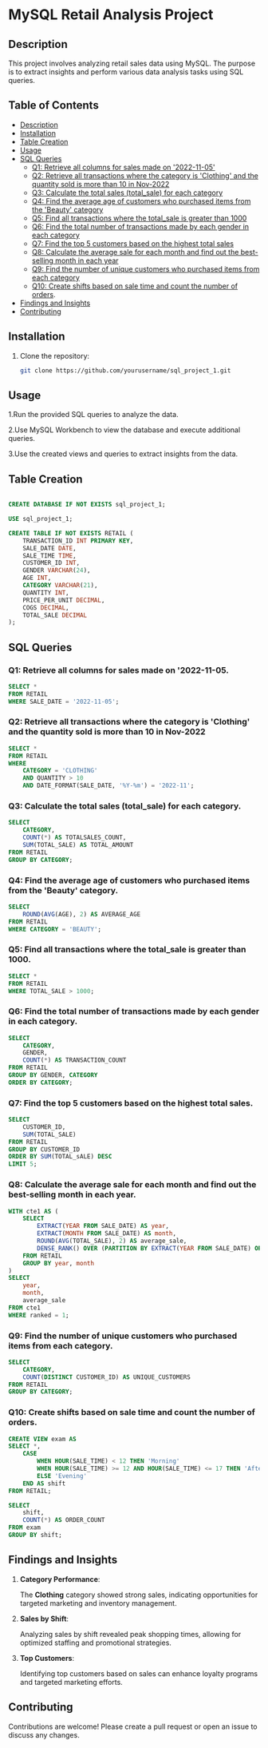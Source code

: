 # MySQL Retail Analysis Project

## Description
This project involves analyzing retail sales data using MySQL. The purpose is to extract insights and perform various data analysis tasks using SQL queries.

## Table of Contents
- [Description](#Dsecription)
- [Installation](#installation)
- [Table Creation](#table-creation)
- [Usage](#usage)
- [SQL Queries](#sql-queries)
  - [Q1: Retrieve all columns for sales made on '2022-11-05'](#q1-retrieve-all-columns-for-sales-made-on-2022-11-05)
  - [Q2: Retrieve all transactions where the category is 'Clothing' and the quantity sold is more than 10 in Nov-2022](#q2-retrieve-all-transactions-where-the-category-is-clothing-and-the-quantity-sold-is-more-than-10-in-nov-2022)
  - [Q3: Calculate the total sales (total_sale) for each category](#q3-calculate-the-total-sales-total_sale-for-each-category)
  - [Q4: Find the average age of customers who purchased items from the 'Beauty' category](#q4-find-the-average-age-of-customers-who-purchased-items-from-the-beauty-category)
  - [Q5: Find all transactions where the total_sale is greater than 1000](#q5-find-all-transactions-where-the-total_sale-is-greater-than-1000)
  - [Q6: Find the total number of transactions made by each gender in each category](#q6-find-the-total-number-of-transactions-made-by-each-gender-in-each-category)
  - [Q7: Find the top 5 customers based on the highest total sales](#q7-find-the-top-5-customers-based-on-the-highest-total-sales)
  - [Q8: Calculate the average sale for each month and find out the best-selling month in each year](#q8-calculate-the-average-sale-for-each-month-and-find-out-the-best-selling-month-in-each-year)
  - [Q9: Find the number of unique customers who purchased items from each category](#q9-find-the-number-of-unique-customers-who-purchased-items-from-each-category)
  - [Q10: Create shifts based on sale time and count the number of orders](#q10-Create-shifts-based-on-sale-time-and-count-the-number-of-orders).
- [Findings and Insights](#findings-and-insights)
- [Contributing](#contributing)


## Installation
1. Clone the repository:
   ```sh
   git clone https://github.com/yourusername/sql_project_1.git
## Usage
1.Run the provided SQL queries to analyze the data.

2.Use MySQL Workbench to view the database and execute additional queries.

3.Use the created views and queries to extract insights from the data.

## Table Creation

```sql

CREATE DATABASE IF NOT EXISTS sql_project_1;

USE sql_project_1;

CREATE TABLE IF NOT EXISTS RETAIL (
    TRANSACTION_ID INT PRIMARY KEY,
    SALE_DATE DATE,
    SALE_TIME TIME,
    CUSTOMER_ID INT,
    GENDER VARCHAR(24),
    AGE INT,
    CATEGORY VARCHAR(21),
    QUANTITY INT,
    PRICE_PER_UNIT DECIMAL,
    COGS DECIMAL,            
    TOTAL_SALE DECIMAL 
);
```
## SQL Queries 

### Q1: Retrieve all columns for sales made on '2022-11-05.

```sql
SELECT * 
FROM RETAIL 
WHERE SALE_DATE = '2022-11-05';
```

### Q2: Retrieve all transactions where the category is 'Clothing' and the quantity sold is more than 10 in Nov-2022

```sql
SELECT * 
FROM RETAIL 
WHERE 
    CATEGORY = 'CLOTHING' 
    AND QUANTITY > 10 
    AND DATE_FORMAT(SALE_DATE, '%Y-%m') = '2022-11';
```

### Q3: Calculate the total sales (total_sale) for each category.

```sql
SELECT 
    CATEGORY,
    COUNT(*) AS TOTALSALES_COUNT, 
    SUM(TOTAL_SALE) AS TOTAL_AMOUNT
FROM RETAIL 
GROUP BY CATEGORY;
```
### Q4: Find the average age of customers who purchased items from the 'Beauty' category.

```sql
SELECT 
    ROUND(AVG(AGE), 2) AS AVERAGE_AGE
FROM RETAIL
WHERE CATEGORY = 'BEAUTY';
```
### Q5: Find all transactions where the total_sale is greater than 1000.

```sql
SELECT * 
FROM RETAIL 
WHERE TOTAL_SALE > 1000;
```
### Q6: Find the total number of transactions made by each gender in each category.

```sql
SELECT 
    CATEGORY,
    GENDER,
    COUNT(*) AS TRANSACTION_COUNT
FROM RETAIL
GROUP BY GENDER, CATEGORY
ORDER BY CATEGORY;
```

### Q7: Find the top 5 customers based on the highest total sales.

```sql
SELECT 
  	CUSTOMER_ID,
  	SUM(TOTAL_SALE) 
FROM RETAIL 
GROUP BY CUSTOMER_ID
ORDER BY SUM(TOTAL_sALE) DESC
LIMIT 5;
```

### Q8: Calculate the average sale for each month and find out the best-selling month in each year.

```sql
WITH cte1 AS (
    SELECT 
        EXTRACT(YEAR FROM SALE_DATE) AS year,
        EXTRACT(MONTH FROM SALE_DATE) AS month,
        ROUND(AVG(TOTAL_SALE), 2) AS average_sale,
        DENSE_RANK() OVER (PARTITION BY EXTRACT(YEAR FROM SALE_DATE) ORDER BY ROUND(AVG(TOTAL_SALE), 2) DESC) AS ranked
    FROM RETAIL
    GROUP BY year, month
)
SELECT 
    year, 
    month,
    average_sale 
FROM cte1
WHERE ranked = 1;
```

### Q9: Find the number of unique customers who purchased items from each category.

```sql
SELECT 
    CATEGORY,
    COUNT(DISTINCT CUSTOMER_ID) AS UNIQUE_CUSTOMERS
FROM RETAIL 
GROUP BY CATEGORY;
```

### Q10: Create shifts based on sale time and count the number of orders.

```sql
CREATE VIEW exam AS
SELECT *,
    CASE 
        WHEN HOUR(SALE_TIME) < 12 THEN 'Morning'
        WHEN HOUR(SALE_TIME) >= 12 AND HOUR(SALE_TIME) <= 17 THEN 'Afternoon'
        ELSE 'Evening'
    END AS shift 
FROM RETAIL;

SELECT 
    shift,
    COUNT(*) AS ORDER_COUNT
FROM exam
GROUP BY shift;

```
## Findings and Insights

1. **Category Performance**: 

   The **Clothing** category showed strong sales, indicating opportunities for targeted marketing and inventory management.

3. **Sales by Shift**: 

   Analyzing sales by shift revealed peak shopping times, allowing for optimized staffing and promotional strategies.

5. **Top Customers**: 

   Identifying top customers based on sales can enhance loyalty programs and targeted marketing efforts.

## Contributing

Contributions are welcome! Please create a pull request or open an issue to discuss any changes.

